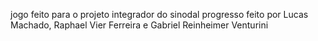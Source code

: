jogo feito para o projeto integrador do sinodal progresso feito por Lucas Machado, Raphael Vier Ferreira e Gabriel Reinheimer Venturini
